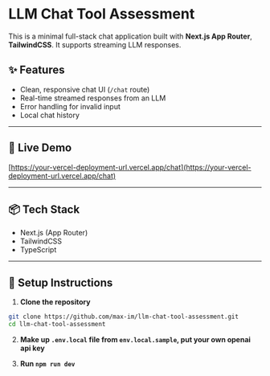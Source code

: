 # LLM Chat Tool Assessment

This is a minimal full-stack chat application built with **Next.js App Router**, **TailwindCSS**. It supports streaming LLM responses.

## ✨ Features

- Clean, responsive chat UI (`/chat` route)
- Real-time streamed responses from an LLM
- Error handling for invalid input
- Local chat history

---

## 🚀 Live Demo

[https://your-vercel-deployment-url.vercel.app/chat](https://your-vercel-deployment-url.vercel.app/chat)

---

## 📦 Tech Stack

- Next.js (App Router)
- TailwindCSS
- TypeScript

---

## 🔧 Setup Instructions

1. **Clone the repository**

```bash
git clone https://github.com/max-im/llm-chat-tool-assessment.git
cd llm-chat-tool-assessment
```

2. **Make up `.env.local` file from `env.local.sample`, put your own openai api key**

3. **Run `npm run dev`**
